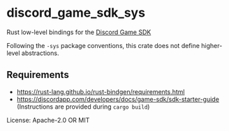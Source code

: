 # discord_game_sdk_sys

Rust low-level bindings for the [Discord Game SDK]

Following the `-sys` package conventions, this crate does not define higher-level abstractions.

## Requirements

- https://rust-lang.github.io/rust-bindgen/requirements.html
- https://discordapp.com/developers/docs/game-sdk/sdk-starter-guide (Instructions are provided during `cargo build`)

[Discord Game SDK]: https://discordapp.com/developers/docs/game-sdk/sdk-starter-guide

License: Apache-2.0 OR MIT
